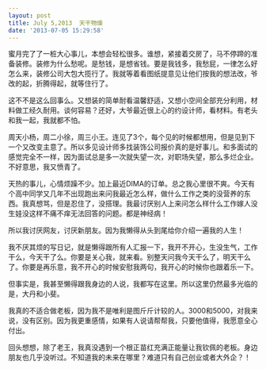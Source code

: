 ```yaml
---
layout: post
title: July 5,2013  天干物燥
date: '2013-07-05 15:29:58'
---
```



蜜月完了了一桩大心事儿，本想会轻松很多。谁想，紧接着交房了，马不停蹄的准备装修。装修为什么愁呢。是愁钱，是想省钱。要是我钱多，我愁屁，一律怎么好怎么来，装修公司大包大揽行了。我就等着看图纸提意见让他们按我的想法改，爷改的起，折腾得起，就等住行了。

这不不是这么回事么。又想装的简单耐看温馨舒适，又想小空间全部充分利用，材料做工经久耐用。谈何容易？还好，大爷最近很上心的约设计师，看材料。有老头和我一起，我就都不怕。

周天小杨，周二小徐，周三小王。连见了3个，每个见的时候都想用，但是见到下一个又改变主意了。所以多见设计师多找装饰公司报价真的是好事儿。和多面试的感觉完全不一样，因为面试总是多一次就失望一次，对职场失望，那么多烂企业。不好意思，我又愤青了。

天热的事儿，心情烦躁不少。加上最近DIMA的订单。总之我心里很不爽。今天有个高中同学又几年不出现跑出来问我最近怎么样，做什么工作之类的没营养的东西。我真想骂，但是忍住了，没搭理。我最讨厌别人上来问怎么样什么工作嫁人没生娃没这样不痛不痒无法回答的问题。都是神经病！

所以我讨厌网友，讨厌新朋友。因为我懒得从头到尾给你介绍一遍我的人生！

我不厌其烦的写日记，就是懒得跟所有人汇报一下，我开不开心，生没生气，工作干么，今天干了么。你要是关心我，就来看。别整天问我今天干么了，明天干么了。你要是再乐意，我不开心的时候安慰我两句，我开心的时候你也跟着乐一下。

但事实是，我甚至懒得跟我身边的人说，我都写在这里。所以这里仍然最多光临的是，大丹和小斐。

我真的不适合做老板，因为我不是唯利是图斤斤计较的人。3000和5000，对我来说，没有区别。因为我更重感情，如果有人说请帮帮我，只要他值得，我愿意全心付出。

回头想想，除了老王，我真没遇到一个根正苗红充满正能量让我钦佩的老板。身边朋友也几乎没听过。不知道我的未来在哪里？难道只有自己创业或者大外企？！


